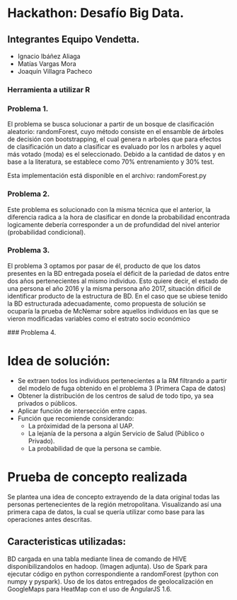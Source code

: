 # Hackathon: Desafío Big Data.

## Integrantes Equipo Vendetta.
- Ignacio Ibáñez Aliaga
- Matías Vargas Mora
- Joaquín Villagra Pacheco

### Herramienta a utilizar R
### Problema 1.
El problema se busca solucionar a partir de un bosque de clasificación aleatorio: randomForest, cuyo método consiste en el ensamble
de árboles de decisión con bootstrapping, el cual genera n arboles que para efectos de clasificación un dato a clasificar es evaluado por los 
n arboles y aquel más votado (moda) es el seleccionado.
Debido a la cantidad de datos y en base a la literatura, se establece como 70% entrenamiento y 30% test.

Esta implementación está disponible en el archivo: randomForest.py

### Problema 2.
Este problema es solucionado con la misma técnica que el anterior, la diferencia radica a la hora de clasificar en donde la probabilidad 
encontrada logicamente debería corresponder a un de profundidad del nivel anterior (probabilidad condicional).

### Problema 3.
El problema 3 optamos por pasar de él, producto de que los datos presentes en la BD entregada poseía el déficit de la pariedad de
datos entre dos años pertenecientes al mismo individuo. Esto quiere decir, el estado de una persona el año 2016 y la misma persona año 2017,
 situación dificil de identificar producto de la estructura de BD.
En el caso que se ubiese tenido la BD estructurada adecuadamente, como propuesta de solución se ocuparía la prueba de McNemar sobre aquellos
 individuos en las que se vieron modificadas variables como el estrato socio económico  

### Problema 4.
# Idea de solución:
- Se extraen todos los individuos pertenecientes a la RM filtrando a partir del modelo de fuga obtenido en el problema 3 (Primera Capa de datos)
- Obtener la distribución de los centros de salud de todo tipo, ya sea privados o públicos.
- Aplicar función de intersección entre capas. 
- Función que recomiende considerando:
	- La próximidad de la persona al UAP.
	- La lejanía de la persona a algún Servicio de Salud (Público o Privado).
	- La probabilidad de que la persona se cambie.

# Prueba de concepto realizada
Se plantea una idea de concepto extrayendo de la data original todas las personas pertenecientes de la región metropolitana. Visualizando 
así una primera capa de datos, la cual se quería utilizar como base para las operaciones antes descritas.

## Caracteristicas utilizadas:
BD cargada en una tabla mediante linea de comando de HIVE disponibilizandolos en hadoop. (Imagen adjunta).
Uso de Spark para ejecutar código en python correspondiente a randomForest (python con numpy y pyspark).
Uso de los datos entregados de geolocalización en GoogleMaps para HeatMap con el uso de AngularJS 1.6.


